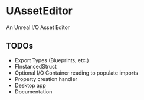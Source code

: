 # UAssetEditor
 An Unreal I/O Asset Editor

## TODOs
- Export Types (Blueprints, etc.)
- FInstancedStruct
- Optional I/O Container reading to populate imports
- Property creation handler
- Desktop app
- Documentation
